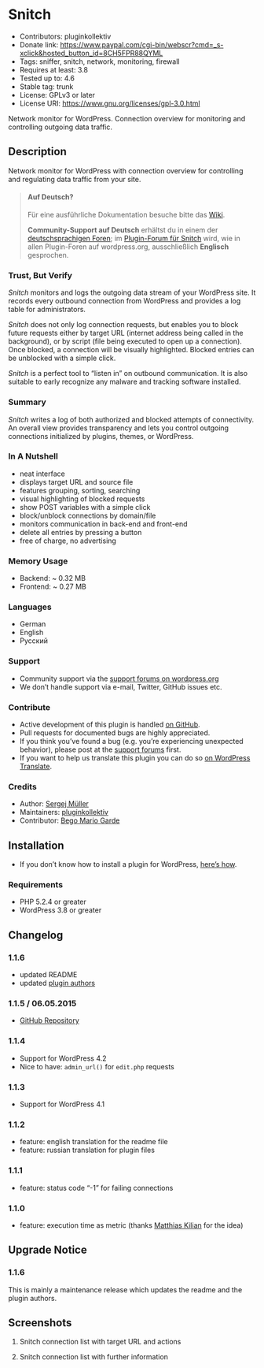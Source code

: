 # Snitch #
* Contributors:      pluginkollektiv
* Donate link:       https://www.paypal.com/cgi-bin/webscr?cmd=_s-xclick&hosted_button_id=8CH5FPR88QYML
* Tags:              sniffer, snitch, network, monitoring, firewall
* Requires at least: 3.8
* Tested up to:      4.6
* Stable tag:        trunk
* License:           GPLv3 or later
* License URI:       https://www.gnu.org/licenses/gpl-3.0.html


Network monitor for WordPress. Connection overview for monitoring and controlling outgoing data traffic.

## Description ##
Network monitor for WordPress with connection overview for controlling and regulating data traffic from your site.

> #### Auf Deutsch? ####
> Für eine ausführliche Dokumentation besuche bitte das [Wiki](https://github.com/pluginkollektiv/snitch/wiki).
>
> **Community-Support auf Deutsch** erhältst du in einem der [deutschsprachigen Foren](https://de.forums.wordpress.org/forum/plugins); im [Plugin-Forum für Snitch](https://wordpress.org/support/plugin/snitch) wird, wie in allen Plugin-Foren auf wordpress.org, ausschließlich **Englisch** gesprochen.


### Trust, But Verify ###
*Snitch* monitors and logs the outgoing data stream of your WordPress site. It records every outbound connection from WordPress and provides a log table for administrators.

*Snitch* does not only log connection requests, but enables you to block future requests either by target URL (internet address being called in the background), or by script (file being executed to open up a connection). Once blocked, a  connection will be visually highlighted. Blocked entries can be unblocked with a simple click.

*Snitch* is a perfect tool to “listen in” on outbound communication. It is also suitable to early recognize any malware and tracking software installed.


### Summary ###
*Snitch* writes a log of both authorized and blocked attempts of connectivity. An overall view provides transparency and lets you control outgoing connections initialized by plugins, themes, or WordPress.


### In A Nutshell ###
* neat interface
* displays target URL and source file
* features grouping, sorting, searching
* visual highlighting of blocked requests
* show POST variables with a simple click
* block/unblock connections by domain/file
* monitors communication in back-end and front-end
* delete all entries by pressing a button
* free of charge, no advertising


### Memory Usage ###
* Backend: ~ 0.32 MB
* Frontend: ~ 0.27 MB

### Languages ###
* German
* English
* Русский

### Support ###
* Community support via the [support forums on wordpress.org](https://wordpress.org/support/plugin/snitch)
* We don’t handle support via e-mail, Twitter, GitHub issues etc.

### Contribute ###
* Active development of this plugin is handled [on GitHub](https://github.com/pluginkollektiv/snitch).
* Pull requests for documented bugs are highly appreciated.
* If you think you’ve found a bug (e.g. you’re experiencing unexpected behavior), please post at the [support forums](https://wordpress.org/support/plugin/snitch) first.
* If you want to help us translate this plugin you can do so [on WordPress Translate](https://translate.wordpress.org/projects/wp-plugins/snitch).

### Credits ###
* Author: [Sergej Müller](https://sergejmueller.github.io/)
* Maintainers: [pluginkollektiv](http://pluginkollektiv.org/)
* Contributor: [Bego Mario Garde](https://garde-medienberatung.de)


## Installation ##
* If you don’t know how to install a plugin for WordPress, [here’s how](http://codex.wordpress.org/Managing_Plugins#Installing_Plugins).


### Requirements ###
* PHP 5.2.4 or greater
* WordPress 3.8 or greater


## Changelog ##
### 1.1.6 ###
* updated README
* updated [plugin authors](https://gist.github.com/glueckpress/f058c0ab973d45a72720)

### 1.1.5 / 06.05.2015 ###
* [GitHub Repository](https://github.com/sergejmueller/snitch)

### 1.1.4 ###
* Support for WordPress 4.2
* Nice to have: `admin_url()` for `edit.php` requests

### 1.1.3 ###
* Support for WordPress 4.1

### 1.1.2 ###
* feature: english translation for the readme file
* feature: russian translation for plugin files

### 1.1.1 ###
* feature: status code “-1” for failing connections

### 1.1.0 ###
* feature: execution time as metric (thanks [Matthias Kilian](https://www.gaertner.de) for the idea)

## Upgrade Notice ##

### 1.1.6 ###
This is mainly a maintenance release which updates the readme and the plugin authors.

## Screenshots ##
1. Snitch connection list with target URL and actions

2. Snitch connection list with further information
